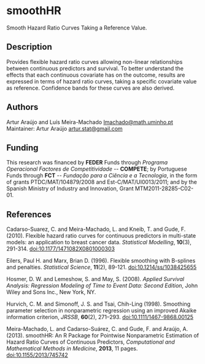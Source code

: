 # smoothHR
Smooth Hazard Ratio Curves Taking a Reference Value.

## Description
Provides flexible hazard ratio curves allowing non-linear relationships between continuous predictors and survival. To better understand the effects that each continuous covariate has on the outcome, results are expressed in terms of hazard ratio curves, taking a specific covariate value as reference. Confidence bands for these curves are also derived.

## Authors
Artur Araújo and Luís Meira-Machado <lmachado@math.uminho.pt> \
Maintainer: Artur Araújo <artur.stat@gmail.com>

## Funding
This research was financed by **FEDER** Funds through *Programa Operacional Factores de Competitividade* -- **COMPETE**; by Portuguese Funds through **FCT** -- *Fundação para a Ciência e a Tecnologia*, in the form of grants PTDC/MAT/104879/2008 and Est-C/MAT/UI0013/2011; and by the Spanish Ministry of Industry and Innovation, Grant MTM2011-28285-C02-01.

## References
Cadarso-Suarez, C. and Meira-Machado, L. and Kneib, T. and Gude, F. (2010). Flexible hazard ratio curves for continuous predictors in multi-state models: an application to breast cancer data. *Statistical Modelling*, **10**(3), 291-314. [doi:10.1177/1471082X0801000303](https://doi.org/10.1177/1471082X0801000303)

Eilers, Paul H. and Marx, Brian D. (1996). Flexible smoothing with B-splines and penalties. *Statistical Science*, **11**(2), 89-121. [doi:10.1214/ss/1038425655](https://doi.org/10.1214/ss/1038425655)

Hosmer, D. W. and Lemeshow, S. and May, S. (2008). *Applied Survival Analysis: Regression Modeling of Time to Event Data: Second Edition*, John Wiley and Sons Inc., New York, NY.

Hurvich, C. M. and Simonoff, J. S. and Tsai, Chih-Ling (1998). Smoothing parameter selection in nonparametric regression using an improved Akaike information criterion, *JRSSB*, **60**(2), 271–293. [doi:10.1111/1467-9868.00125](https://doi.org/10.1111/1467-9868.00125)

Meira-Machado, L. and Cadarso-Suárez, C. and Gude, F. and Araújo, A. (2013). smoothHR: An R Package for Pointwise Nonparametric Estimation of Hazard Ratio Curves of Continuous Predictors, *Computational and Mathematical Methods in Medicine*, **2013**, 11 pages. [doi:10.1155/2013/745742](https://doi.org/10.1155/2013/745742)
